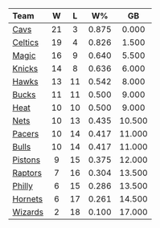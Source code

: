 | Team                            |  W  |  L  |  W%   |   GB   |
|:--------------------------------|:---:|:---:|:-----:|:------:|
| [Cavs](/r/clevelandcavs)        | 21  |  3  | 0.875 | 0.000  |
| [Celtics](/r/bostonceltics)     | 19  |  4  | 0.826 | 1.500  |
| [Magic](/r/OrlandoMagic)        | 16  |  9  | 0.640 | 5.500  |
| [Knicks](/r/NYKnicks)           | 14  |  8  | 0.636 | 6.000  |
| [Hawks](/r/AtlantaHawks)        | 13  | 11  | 0.542 | 8.000  |
| [Bucks](/r/MkeBucks)            | 11  | 11  | 0.500 | 9.000  |
| [Heat](/r/heat)                 | 10  | 10  | 0.500 | 9.000  |
| [Nets](/r/GoNets)               | 10  | 13  | 0.435 | 10.500 |
| [Pacers](/r/pacers)             | 10  | 14  | 0.417 | 11.000 |
| [Bulls](/r/chicagobulls)        | 10  | 14  | 0.417 | 11.000 |
| [Pistons](/r/DetroitPistons)    |  9  | 15  | 0.375 | 12.000 |
| [Raptors](/r/torontoraptors)    |  7  | 16  | 0.304 | 13.500 |
| [Philly](/r/sixers)             |  6  | 15  | 0.286 | 13.500 |
| [Hornets](/r/CharlotteHornets)  |  6  | 17  | 0.261 | 14.500 |
| [Wizards](/r/washingtonwizards) |  2  | 18  | 0.100 | 17.000 |